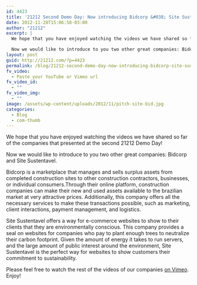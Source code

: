 ```yaml
---
id: 4423
title: '21212 Second Demo Day: Now introducing Bidcorp &#038; Site Sustentavel'
date: 2012-11-28T15:06:58-03:00
author: "21212"
excerpt: |
  We hope that you have enjoyed watching the videos we have shared so far of the companies that presented at the second 21212 Demo Day!

  Now we would like to introduce to you two other great companies: Bidcorp and Site Sustentavel.
layout: post
guid: http://21212.com/?p=4423
permalink: /blog/21212-second-demo-day-now-introducing-bidcorp-site-sustentavel/
fv_video:
  - Paste your YouTube or Vimeo url
fv_video_id:
  - ""
fv_video_img:
  - ""
image: /assets/wp-content/uploads/2012/11/pitch-site-bid.jpg
categories:
  - Blog
  - com-thumb
---
```

We hope that you have enjoyed watching the videos we have shared so far of the companies that presented at the second 21212 Demo Day!

Now we would like to introduce to you two other great companies: Bidcorp and Site Sustentavel.

Bidcorp is a marketplace that manages and sells surplus assets from completed construction sites to other construction contractors, businesses, or individual consumers.Through their online platform, construction companies can make their new and used assets available to the brazilian market at very attractive prices. Additionally, this company offers all the necessary services to make these transactions possible, such as marketing, client interactions, payment management, and logistics.



Site Sustentavel offers a way for e-commerce websites to show to their clients that they are environmentally conscious. This company provides a seal on websites for companies who pay to plant enough trees to neutralize their carbon footprint. Given the amount of energy it takes to run servers, and the large amount of public interest around the environment, Site Sustentavel is the perfect way for websites to show customers their commitment to sustainability.



Please feel free to watch the rest of the videos of our companies [on Vimeo](http://vimeo.com/by21212com/). Enjoy!